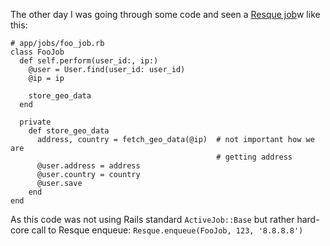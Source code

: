 

The other day I was going through some code and seen a [Resque job](https://github.com/resque/resque)w
like this:

```
# app/jobs/foo_job.rb
class FooJob
  def self.perform(user_id:, ip:)
    @user = User.find(user_id: user_id)
    @ip = ip

    store_geo_data
  end

  private
    def store_geo_data
      address, country = fetch_geo_data(@ip)  # not important how we are
                                              # getting address
      @user.address = address
      @user.country = country
      @user.save
    end
end
```

As this code was not using Rails standard `ActiveJob::Base` but rather
hard-core call to Resque enqueue: `Resque.enqueue(FooJob, 123, '8.8.8.8')`


